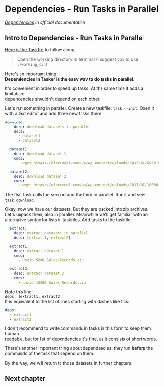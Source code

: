 # Dependencies - Run Tasks in Parallel

*[Dependencies](https://taskfile.dev/usage/#task-dependencies) 
in official documentation*

## Intro to Dependencies - Run Tasks in Parallel

[Here is the Taskfile](Taskfile.yml) to follow along.

> Open the working directory in terminal (I suggest you to use `./working_dir`)

Here's an important thing:  
**Dependencies in Tasker is the easy way to do tasks in parallel.**

It's convenient in order to speed up tasks. At the same time it adds a limitation:  
dependencies shouldn't depend on each other.

Let's run something in parallel. Create a new taskfile: `task --init`. Open it  
with a text editor and add three new tasks there:

```yaml
download:
    desc: download datasets in parallel
    deps:
      - dataset1
      - dataset2

  dataset1:
    desc: download dataset 1
    cmds:
      - wget https://eforexcel.com/wp/wp-content/uploads/2017/07/5000-Sales-Records.zip 

  dataset2:
    desc: download dataset 2
    cmds:
      - wget https://eforexcel.com/wp/wp-content/uploads/2017/07/10000-Sales-Records.zip
```

The fisrt task calls the second and the third in parallel. Run it and see:  
`task download`.

Okay, now we have our datasets. But they are packed into zip archives.  
Let's unpack them, also in parallel. Meanwhile we'll get familiar with an  
alternative syntax for lists in taskfiles. Add tasks to the taskfile:

```yaml
  extract:
    desc: extract datasets in parallel
    deps: [extract1, extract2]

  extract1:
    desc: extract dataset 1
    cmds:
      - unzip 5000-Sales-Records.zip

  extract2:
    desc: extract dataset 2
    cmds:
      - unzip 10000-Sales-Records.zip
```

Note this line:  
`deps: [extract1, extract2]`  
It is equivalent to the list of lines starting with dashes like this:
```yaml
deps:
  - extract1
  - extract2
```

I don't recommend to write commands in tasks in this form to keep them human  
readable, but for list of dependencies it's fine, as it consists of short words.

There's another important thing about dependencies: they run **before** the  
commands of the task that depend on them.

By the way, we will return to those datasets in further chapters.

## Next chapter
